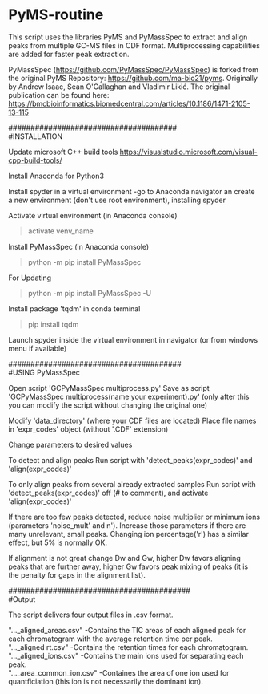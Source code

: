 # PyMS-routine

This script uses the libraries PyMS and PyMassSpec to extract and align peaks from multiple GC-MS files in CDF format. Multiprocessing capabilities are added for faster peak extraction.

PyMassSpec (https://github.com/PyMassSpec/PyMassSpec) is forked from the original PyMS Repository: https://github.com/ma-bio21/pyms. Originally by Andrew Isaac, Sean O'Callaghan and Vladimir Likić. The original publication can be found here: https://bmcbioinformatics.biomedcentral.com/articles/10.1186/1471-2105-13-115


######################################   
#INSTALLATION

Update microsoft C++ build tools
https://visualstudio.microsoft.com/visual-cpp-build-tools/

Install Anaconda for Python3

Install spyder in a virtual environment
-go to Anaconda navigator an create a new environment (don't use root environment), installing spyder

Activate virtual environment (in Anaconda console)
>activate venv_name

Install PyMassSpec (in Anaconda console)
>python -m pip install PyMassSpec

For Updating
>python -m pip install PyMassSpec -U

Install package 'tqdm' in conda terminal
>pip install tqdm

Launch spyder inside the virtual environment in navigator (or from windows menu if available)



#######################################    
#USING PyMassSpec

Open script 'GCPyMassSpec multiprocess.py'
Save as script 'GCPyMassSpec multiprocess(name your experiment).py' (only after this you can modify the script without changing the original one)

Modify 'data_directory' (where your CDF files are located)
Place file names in 'expr_codes' object (without '.CDF' extension)


Change parameters to desired values

To detect and align peaks
Run script with 'detect_peaks(expr_codes)' and 'align(expr_codes)'

To only align peaks from several already extracted samples
Run script with 'detect_peaks(expr_codes)' off (# to comment), and activate 'align(expr_codes)'

If there are too few peaks detected, reduce noise multiplier or minimum ions (parameters 'noise_mult' and n'). Increase those parameters if there are many unrelevant, small peaks. Changing ion percentage('r') has a similar effect, but 5% is normally OK.

If alignment is not great change Dw and Gw, higher Dw favors aligning peaks that are further away, higher Gw favors peak mixing of peaks (it is the penalty for gaps in the alignment list).


#########################################    
#Output

The script delivers four output files in .csv format. 

"..._aligned_areas.csv"   -Contains the TIC areas of each aligned peak for each chromatogram with the average retention time per peak.    
"..._aligned rt.csv"      -Contains the retention times for each chromatogram.      
"..._aligned_ions.csv"    -Contains the main ions used for separating each peak.    
"..._area_common_ion.csv" -Containes the area of one ion used for quantficiation (this ion is not necessarily the dominant ion).    
